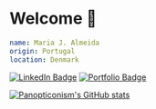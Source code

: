 # Welcome 👋

```yaml
name: Maria J. Almeida
origin: Portugal
location: Denmark
```

[![LinkedIn Badge](https://img.shields.io/badge/LinkedIn-informational?style=flat)](https://www.linkedin.com/in/mariajalmeida/)
[![Portfolio Badge](https://img.shields.io/badge/Portfolio-red?style=flat)](https://mal.fyi/)

[![Panopticonism's GitHub stats](https://github-readme-stats.vercel.app/api/top-langs/?username=panopticonism&layout=compact)](https://github.com/anuraghazra/github-readme-stats)
